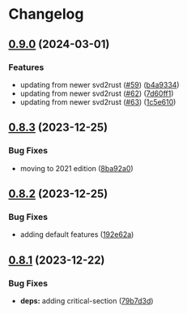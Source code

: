 # Changelog

## [0.9.0](https://github.com/xmc-rs/xmc4700/compare/v0.8.3...v0.9.0) (2024-03-01)


### Features

* updating from newer svd2rust ([#59](https://github.com/xmc-rs/xmc4700/issues/59)) ([b4a9334](https://github.com/xmc-rs/xmc4700/commit/b4a93345bd26f495c21f692933ec83a8b969f959))
* updating from newer svd2rust ([#62](https://github.com/xmc-rs/xmc4700/issues/62)) ([7d60ff1](https://github.com/xmc-rs/xmc4700/commit/7d60ff1603a4238a46ed63f4fb4497c67675edf4))
* updating from newer svd2rust ([#63](https://github.com/xmc-rs/xmc4700/issues/63)) ([1c5e610](https://github.com/xmc-rs/xmc4700/commit/1c5e6101dc7b29bf640ec0b50face0339c662456))

## [0.8.3](https://github.com/xmc-rs/xmc4700/compare/v0.8.2...v0.8.3) (2023-12-25)


### Bug Fixes

* moving to 2021 edition ([8ba92a0](https://github.com/xmc-rs/xmc4700/commit/8ba92a0c4caf759e7c75fc59933d5d91825ab29f))

## [0.8.2](https://github.com/xmc-rs/xmc4700/compare/v0.8.1...v0.8.2) (2023-12-25)


### Bug Fixes

* adding default features ([192e62a](https://github.com/xmc-rs/xmc4700/commit/192e62ace42a77992baa3f382623f2f8a2b532d8))

## [0.8.1](https://github.com/xmc-rs/xmc4700/compare/v0.8.0...v0.8.1) (2023-12-22)


### Bug Fixes

* **deps:** adding critical-section ([79b7d3d](https://github.com/xmc-rs/xmc4700/commit/79b7d3d0a0c9f201993f3d80d6e5df70cd90d2ed))

